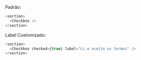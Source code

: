 Padrão:

```js
<section>
  <Checkbox />
</section>
```

Label Customizado: 
```js
<section>
  <Checkbox checked={true} label="Li e aceito os termos" />
</section>
```
